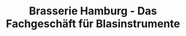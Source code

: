 ---
title: "Brasserie Hamburg - Das Fachgeschäft für Blasinstrumente"
url: /hamburg/brasserie-hamburg-das-fachgeschaeft-fuer-blasinstrumente/
shop: Instrumente
---